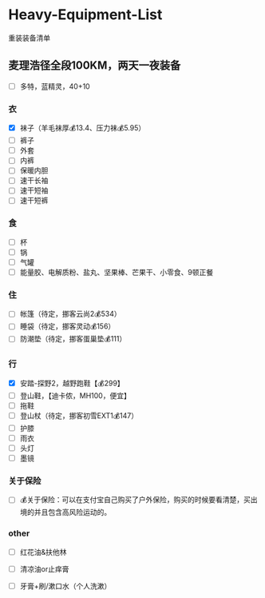 # Heavy-Equipment-List
重装装备清单

## 麦理浩径全段100KM，两天一夜装备

- [ ] 多特，蓝精灵，40+10

### 衣

- [x] 袜子（羊毛袜厚💰13.4、压力袜💰5.95）
- [ ] 裤子
- [ ] 外套
- [ ] 内裤
- [ ] 保暖内胆
- [ ] 速干长袖
- [ ] 速干短袖
- [ ] 速干短裤

### 食

- [ ] 杯
- [ ] 锅
- [ ] 气罐
- [ ] 能量胶、电解质粉、盐丸、坚果棒、芒果干、小零食、9顿正餐

### 住

- [ ] 帐篷（待定，挪客云尚2💰534）
- [ ] 睡袋（待定，挪客灵动💰156）
- [ ] 防潮垫（待定，挪客蛋巢垫💰111）

### 行

- [x] 安踏-探野2，越野跑鞋【💰299】
- [ ] 登山鞋，【迪卡侬，MH100，便宜】
- [ ] 拖鞋
- [ ] 登山杖（待定，挪客初雪EXT1💰147）
- [ ] 护膝
- [ ] 雨衣
- [ ] 头灯
- [ ] 墨镜

### 关于保险
- [ ] 💰关于保险：可以在支付宝自己购买了户外保险，购买的时候要看清楚，买出境的并且包含高风险运动的。

### other
- [ ] 红花油&扶他林
- [ ] 清凉油or止痒膏
- [ ] 牙膏+刷/漱口水（个人洗漱）

